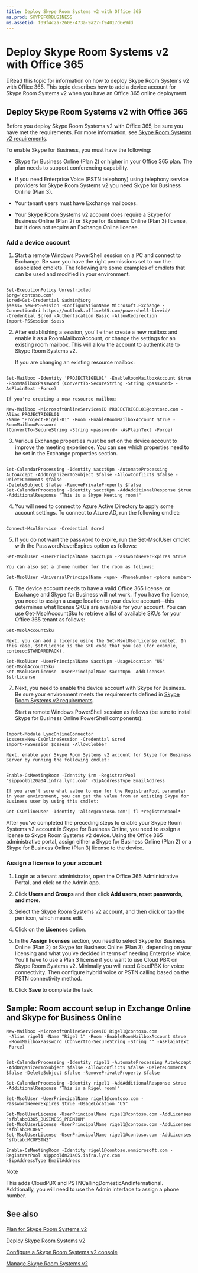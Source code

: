 ```yaml
---
title: Deploy Skype Room Systems v2 with Office 365
ms.prod: SKYPEFORBUSINESS
ms.assetid: f09f4c2a-2608-473a-9a27-f94017d6e9dd
---
```



# Deploy Skype Room Systems v2 with Office 365
[]Read this topic for information on how to deploy Skype Room Systems v2 with Office 365.
This topic describes how to add a device account for Skype Room Systems v2 when you have an Office 365 online deployment.
  
    
    


## Deploy Skype Room Systems v2 with Office 365

Before you deploy Skype Room Systems v2 with Office 365, be sure you have met the requirements. For more information, see  [Skype Room Systems v2 requirements](skype-room-systems-v2-requirements.md).
  
    
    
To enable Skype for Business, you must have the following:
  
    
    

- Skype for Business Online (Plan 2) or higher in your Office 365 plan. The plan needs to support conferencing capability.
    
  
- If you need Enterprise Voice (PSTN telephony) using telephony service providers for Skype Room Systems v2 you need Skype for Business Online (Plan 3).
    
  
- Your tenant users must have Exchange mailboxes.
    
  
- Your Skype Room Systems v2 account does require a Skype for Business Online (Plan 2) or Skype for Business Online (Plan 3) license, but it does not require an Exchange Online license.
    
  

### Add a device account


1. Start a remote Windows PowerShell session on a PC and connect to Exchange. Be sure you have the right permissions set to run the associated cmdlets. The following are some examples of cmdlets that can be used and modified in your environment.
    
  ```
  
Set-ExecutionPolicy Unrestricted
$org='contoso.com'
$cred=Get-Credential $admin@$org
$sess= New-PSSession -ConfigurationName Microsoft.Exchange -ConnectionUri https://outlook.office365.com/powershell-liveid/ 
-Credential $cred -Authentication Basic -AllowRedirection
Import-PSSession $sess

  ```

2. After establishing a session, you'll either create a new mailbox and enable it as a RoomMailboxAccount, or change the settings for an existing room mailbox. This will allow the account to authenticate to Skype Room Systems v2.
    
    If you are changing an existing resource mailbox:
    


  ```
  
Set-Mailbox -Identity 'PROJECTRIGEL01' -EnableRoomMailboxAccount $true -RoomMailboxPassword (ConvertTo-SecureString -String <password> -AsPlainText -Force)
  ```


    
    
    If you're creating a new resource mailbox:
    


  ```
  New-Mailbox -MicrosoftOnlineServicesID PROJECTRIGEL01@contoso.com -Alias PROJECTRIGEL01
-Name "Project-Rigel-01" -Room -EnableRoomMailboxAccount $true -RoomMailboxPassword
 (ConvertTo-SecureString -String <password> -AsPlainText -Force)
  ```

3. Various Exchange properties must be set on the device account to improve the meeting experience. You can see which properties need to be set in the Exchange properties section.
    
  ```
  
Set-CalendarProcessing -Identity $acctUpn -AutomateProcessing AutoAccept -AddOrganizerToSubject $false -AllowConflicts $false -DeleteComments $false
 -DeleteSubject $false -RemovePrivateProperty $false
Set-CalendarProcessing -Identity $acctUpn -AddAdditionalResponse $true -AdditionalResponse "This is a Skype Meeting room!"

  ```

4. You will need to connect to Azure Active Directory to apply some account settings. To connect to Azure AD, run the following cmdlet:
    
  ```
  
Connect-MsolService -Credential $cred
  ```

5. If you do not want the password to expire, run the Set-MsolUser cmdlet with the PasswordNeverExpires option as follows: 
    
  ```
  Set-MsolUser -UserPrincipalName $acctUpn -PasswordNeverExpires $true
  ```


    You can also set a phone number for the room as follows:
    


  ```
  Set-MsolUser -UniversalPrincipalName <upn> -PhoneNumber <phone number>
  ```

6. The device account needs to have a valid Office 365 license, or Exchange and Skype for Business will not work. If you have the license, you need to assign a usage location to your device account—this determines what license SKUs are available for your account. You can use Get-MsolAccountSku to retrieve a list of available SKUs for your Office 365 tenant as follows:
    
  ```
  Get-MsolAccountSku
  ```


    Next, you can add a license using the Set-MsolUserLicense cmdlet. In this case, $strLicense is the SKU code that you see (for example, contoso:STANDARDPACK).
    


  ```
  Set-MsolUser -UserPrincipalName $acctUpn -UsageLocation "US"
Get-MsolAccountSku
Set-MsolUserLicense -UserPrincipalName $acctUpn -AddLicenses $strLicense

  ```

7. Next, you need to enable the device account with Skype for Business. Be sure your environment meets the requirements defined in  [Skype Room Systems v2 requirements](skype-room-systems-v2-requirements.md).
    
    Start a remote Windows PowerShell session as follows (be sure to install Skype for Business Online PowerShell components):
    


  ```
  
Import-Module LyncOnlineConnector
$cssess=New-CsOnlineSession -Credential $cred  
Import-PSSession $cssess -AllowClobber

  ```


    Next, enable your Skype Room Systems v2 account for Skype for Business Server by running the following cmdlet:
    


  ```
  
Enable-CsMeetingRoom -Identity $rm -RegistrarPool "sippoolbl20a04.infra.lync.com" -SipAddressType EmailAddress
  ```


    If you aren't sure what value to use for the RegistrarPool parameter in your environment, you can get the value from an existing Skype for Business user by using this cmdlet:
    


  ```
  Get-CsOnlineUser -Identity 'alice@contoso.com'| fl *registrarpool*
  ```

After you've completed the preceding steps to enable your Skype Room Systems v2 account in Skype for Business Online, you need to assign a license to Skype Room Systems v2 device. Using the Office 365 administrative portal, assign either a Skype for Business Online (Plan 2) or a Skype for Business Online (Plan 3) license to the device.
  
    
    

### Assign a license to your account


1. Login as a tenant administrator, open the Office 365 Administrative Portal, and click on the Admin app.
    
  
2. Click **Users and Groups** and then click **Add users, reset passwords, and more**.
    
  
3. Select the Skype Room Systems v2 account, and then click or tap the pen icon, which means edit.
    
  
4. Click on the **Licenses** option.
    
  
5. In the **Assign licenses** section, you need to select Skype for Business Online (Plan 2) or Skype for Business Online (Plan 3), depending on your licensing and what you've decided in terms of needing Enterprise Voice. You'll have to use a Plan 3 license if you want to use Cloud PBX on Skype Room Systems v2. Minimally you will need CloudPBX for voice connectivity. Then configure hybrid voice or PSTN calling based on the PSTN connectivity method.
    
  
6. Click **Save** to complete the task.
    
  

## Sample: Room account setup in Exchange Online and Skype for Business Online


```
New-Mailbox -MicrosoftOnlineServicesID Rigel1@contoso.com
 -Alias rigel1 -Name "Rigel 1" -Room -EnableRoomMailboxAccount $true
 -RoomMailboxPassword (ConvertTo-SecureString -String "" -AsPlainText -Force)
 
 
Set-CalendarProcessing -Identity rigel1 -AutomateProcessing AutoAccept 
-AddOrganizerToSubject $false -AllowConflicts $false -DeleteComments 
$false -DeleteSubject $false -RemovePrivateProperty $false
 
Set-CalendarProcessing -Identity rigel1 -AddAdditionalResponse $true 
-AdditionalResponse "This is a Rigel room!"
 
Set-MsolUser -UserPrincipalName rigel1@contoso.com -PasswordNeverExpires $true -UsageLocation "US"
 
Set-MsolUserLicense -UserPrincipalName rigel1@contoso.com -AddLicenses "sfblab:O365_BUSINESS_PREMIUM"
Set-MsolUserLicense -UserPrincipalName rigel1@contoso.com -AddLicenses "sfblab:MCOEV"
Set-MsolUserLicense -UserPrincipalName rigel1@contoso.com -AddLicenses "sfblab:MCOPSTN2"
 
Enable-CsMeetingRoom -Identity rigel1@contoso.onmicrosoft.com -RegistrarPool sippooldm21a05.infra.lync.com
-SipAddressType EmailAddress

```


> [!NOTE]
> This adds CloudPBX and PSTNCallingDomesticAndInternational. Addtionally, you will need to use the Admin interface to assign a phone number. 
  
    
    


## See also


#### 


  
    
    
 [Plan for Skype Room Systems v2](plan-for-skype-room-systems-v2.md)
  
    
    
 [Deploy Skype Room Systems v2](deploy-skype-room-systems-v2.md)
  
    
    
 [Configure a Skype Room Systems v2 console](configure-a-skype-room-systems-v2-console.md)
  
    
    
 [Manage Skype Room Systems v2](manage-skype-room-systems-v2.md)
